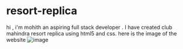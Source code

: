# resort-replica

hi , 
i'm mohith an aspiring full stack developer . I have created club mahindra resort replica using html5 and css.
here is the image of the website 
![image](https://user-images.githubusercontent.com/106907929/192127048-7e782e78-2fc4-4245-8b1e-a53ba2694d84.png)
